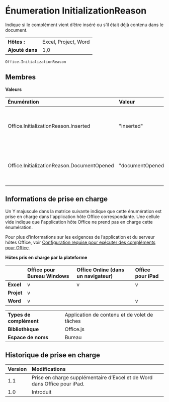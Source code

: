 
# Énumeration InitializationReason
Indique si le complément vient d’être inséré ou s’il était déjà contenu dans le document. 

|||
|:-----|:-----|
|**Hôtes :**|Excel, Project, Word|
|**Ajouté dans**|1,0|

```
Office.InitializationReason
```


## Membres


**Valeurs**


|**Énumération**|**Valeur**|**Description**|
|:-----|:-----|:-----|
|Office.InitializationReason.Inserted|"inserted"|Le complément vient d’être inséré dans le document.|
|Office.InitializationReason.DocumentOpened|"documentOpened"|Le complément fait déjà partie du document ouvert.|

## Informations de prise en charge


Un Y majuscule dans la matrice suivante indique que cette énumération est prise en charge dans l'application hôte Office correspondante. Une cellule vide indique que l'application hôte Office ne prend pas en charge cette énumération.

Pour plus d’informations sur les exigences de l’application et du serveur hôtes Office, voir [Configuration requise pour exécuter des compléments pour Office](../../docs/overview/requirements-for-running-office-add-ins.md).


**Hôtes pris en charge par la plateforme**


||**Office pour Bureau Windows**|**Office Online (dans un navigateur)**|**Office pour iPad**|
|:-----|:-----|:-----|:-----|
|**Excel**|v|v|v|
|**Projet**|v|||
|**Word**|v||v|

|||
|:-----|:-----|
|**Types de complément**|Application de contenu et de volet de tâches|
|**Bibliothèque**|Office.js|
|**Espace de noms**|Bureau|

## Historique de prise en charge




|**Version**|**Modifications**|
|:-----|:-----|
|1.1|Prise en charge supplémentaire d’Excel et de Word dans Office pour iPad.|
|1.0|Introduit|
